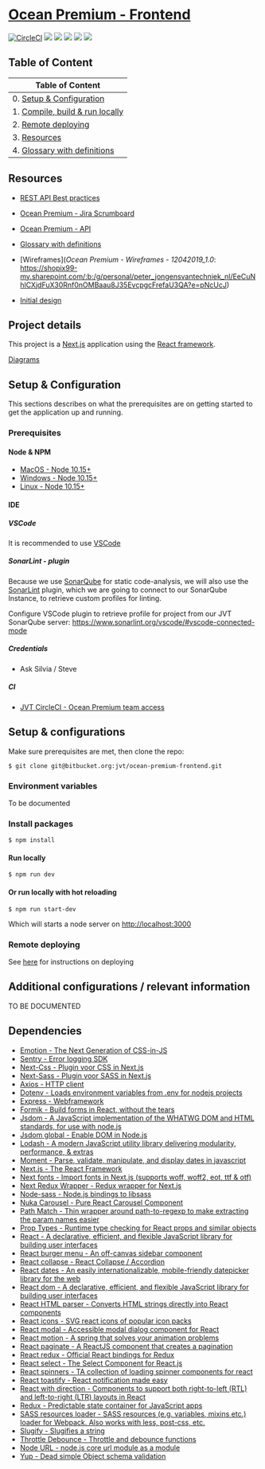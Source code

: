 # [Ocean Premium - Frontend](https://op-dev.jongensvantechniek.nl)


[![CircleCI](https://circleci.com/bb/oceanpremium/ocean-premium-api/tree/feature%2Fskeleton.svg?style=svg&circle-token=384a2a280e94bb67b80b424940eb58d7c41b1d69)](https://circleci.com/bb/oceanpremium/ocean-premium-api/tree/feature%2Fskeleton)
![](https://sonar.jongensvantechniek.nl/api/project_badges/measure?project=com.oceanpremium.api&metric=alert_status)
![](https://sonar.jongensvantechniek.nl/api/project_badges/measure?project=com.oceanpremium.api&metric=bugs)
![](https://sonar.jongensvantechniek.nl/api/project_badges/measure?project=com.oceanpremium.api&metric=code_smells)
![](https://sonar.jongensvantechniek.nl/api/project_badges/measure?project=com.oceanpremium.api&metric=coverage)
![](https://sonar.jongensvantechniek.nl/api/project_badges/measure?project=com.oceanpremium.api&metric=vulnerabilities)

## Table of Content

| Table of Content                                                             |
|------------------------------------------------------------------------------|
| 0. [Setup & Configuration](#markdown-header-setup-&-configuration)           |
| 1. [Compile, build & run locally](#markdown-header-compile,-build-&-run)     |
| 2. [Remote deploying](#markdown-header-remote-deploying)                     |
| 3. [Resources](#markdown-header-resources)                                   |
| 4. [Glossary with definitions](https://bitbucket.org/oceanpremium/ocean-premium-api/wiki/Glossary)

## Resources

- [REST API Best practices](https://github.com/tfredrich/RestApiTutorial.com/raw/master/media/RESTful%20Best%20Practices-v1_2.pdf)

- [Ocean Premium - Jira Scrumboard](https://dudesoftechnology.atlassian.net/jira/software/projects/OP/boards/53)

- [Ocean Premium - API]()

- [Glossary with definitions](https://bitbucket.org/oceanpremium/ocean-premium-api/wiki/Glossary)

- [Wireframes](*Ocean Premium - Wireframes - 12042019_1.0*: https://shopix99-my.sharepoint.com/:b:/g/personal/peter_jongensvantechniek_nl/EeCuNhlCXjdFuX30Rnf0nOMBaau8J35EvcpgcFrefaU3QA?e=pNcUcJ)

- [Initial design](https://www.figma.com/proto/0KBc0Pattj9Cc9ov7akc3VFD/Ocean-Premium?node-id=178%3A1962&viewport=468%2C522%2C0.778865&scaling=min-zoom&redirected=1)

## Project details
This project is a [Next.js](https://nextjs.org/) application using the [React framework](https://reactjs.org/).

[Diagrams](https://bitbucket.org/jvt/ocean-premium-frontend/wiki/Diagrams)

## Setup & Configuration

This sections describes on what the prerequisites are on getting started to get the application up and running.

### Prerequisites

#### Node & NPM

- [MacOS - Node 10.15+](https://nodejs.org/en/download/)
- [Windows - Node 10.15+](https://nodejs.org/en/download/)
- [Linux - Node 10.15+](https://nodejs.org/en/download/)

#### IDE

##### VSCode

It is recommended to use [VSCode](https://code.visualstudio.com/)

##### SonarLint - plugin

Because we use [SonarQube](http://sonarqube.org) for static code-analysis, we will also use the [SonarLint](https://www.sonarlint.org) plugin, which we are going to connect to our SonarQube Instance, to retrieve custom profiles for linting.

Configure VSCode plugin to retrieve profile for project from our JVT SonarQube server:
https://www.sonarlint.org/vscode/#vscode-connected-mode

##### Credentials

- Ask Silvia / Steve

##### CI
- [JVT CircleCI - Ocean Premium team access](https://circleci.com/bb/jvt/oceanpremium)

## Setup & configurations

Make sure prerequisites are met, then clone the repo:

```shell
$ git clone git@bitbucket.org:jvt/ocean-premium-frontend.git
```

### Environment variables

To be documented


### Install packages

```shell
$ npm install
```

#### Run locally

```shell
$ npm run dev
```

#### Or run locally with hot reloading

```shell
$ npm run start-dev
```

Which will starts a node server on [http://localhost:3000](http://localhost:3000)
### Remote deploying

See [here](Remote%20deploying) for instructions on deploying

## Additional configurations / relevant information

TO BE DOCUMENTED

## Dependencies


- [Emotion - The Next Generation of CSS-in-JS](https://github.com/emotion-js/emotion)
- [Sentry - Error logging SDK](https://github.com/getsentry/sentry-javascript/tree/master/packages/browser)
- [Next-Css - Plugin voor CSS in Next.js](https://github.com/zeit/next-plugins/tree/master/packages/next-css)
- [Next-Sass - Plugin voor SASS in Next.js](https://github.com/zeit/next-plugins/tree/master/packages/next-sass)
- [Axios - HTTP client](https://github.com/axios/axios)
- [Dotenv - Loads environment variables from .env for nodejs projects](https://github.com/motdotla/dotenv#readme)
- [Express - Webframework](https://github.com/expressjs/express)
- [Formik - Build forms in React, without the tears](https://github.com/jaredpalmer/formik)
- [Jsdom - A JavaScript implementation of the WHATWG DOM and HTML standards, for use with node.js](https://github.com/jsdom/jsdom)
- [Jsdom global - Enable DOM in Node.js](https://github.com/rstacruz/jsdom-global)
- [Lodash - A modern JavaScript utility library delivering modularity, performance, & extras](https://github.com/lodash/lodash)
- [Moment - Parse, validate, manipulate, and display dates in javascript](https://github.com/moment/moment)
- [Next.js - The React Framework](https://github.com/zeit/next.js)
- [Next fonts - Import fonts in Next.js (supports woff, woff2, eot, ttf & otf) ](https://github.com/rohanray/next-fonts)
- [Next Redux Wrapper - Redux wrapper for Next.js](
https://github.com/kirill-konshin/next-redux-wrapper)
- [Node-sass - Node.js bindings to libsass](
https://github.com/sass/node-sass)
- [Nuka Carousel - Pure React Carousel Component](
https://github.com/FormidableLabs/nuka-carousel)
- [Path Match - Thin wrapper around path-to-regexp to make extracting the param names easier](
https://github.com/pillarjs/path-match)
- [Prop Types - Runtime type checking for React props and similar objects](
https://github.com/facebook/prop-types)
- [React - A declarative, efficient, and flexible JavaScript library for building user interfaces](
https://github.com/facebook/react)
- [React burger menu - An off-canvas sidebar component](
https://github.com/negomi/react-burger-menu)
- [React collapse - React Collapse / Accordion](
https://github.com/react-component/collapse)
- [React dates - An easily internationalizable, mobile-friendly datepicker library for the web](
https://github.com/airbnb/react-dates)
- [React dom - A declarative, efficient, and flexible JavaScript library for building user interfaces](
https://github.com/facebook/react)
- [React HTML parser - Converts HTML strings directly into React components](
https://github.com/wrakky/react-html-parser)
- [React icons - SVG react icons of popular icon packs](
https://github.com/react-icons/react-icons)
- [React modal - Accessible modal dialog component for React](
https://github.com/reactjs/react-modal)
- [React motion - A spring that solves your animation problems](
https://github.com/chenglou/react-motion)
- [React paginate - A ReactJS component that creates a pagination](
https://github.com/AdeleD/react-paginate)
- [React redux - Official React bindings for Redux](
https://github.com/reduxjs/react-redux)
- [React select - The Select Component for React.js](
https://github.com/JedWatson/react-select)
- [React spinners - TA collection of loading spinner components for react](
https://github.com/davidhu2000/react-spinners)
- [React toastify - React notification made easy](
https://github.com/fkhadra/react-toastify)
- [React with direction - Components to support both right-to-left (RTL) and left-to-right (LTR) layouts in React](
https://github.com/airbnb/react-with-direction)
- [Redux - Predictable state container for JavaScript apps](
https://github.com/reduxjs/redux)
- [SASS resources loader - SASS resources (e.g. variables, mixins etc.) loader for Webpack. Also works with less, post-css, etc.](
https://github.com/shakacode/sass-resources-loader)
- [Slugify - Slugifies a string](
https://github.com/simov/slugify)
- [Throttle Debounce - Throttle and debounce functions](
https://github.com/niksy/throttle-debounce)
- [Node URL - node.js core url module as a module](
https://github.com/defunctzombie/node-url)
- [Yup - Dead simple Object schema validation](
https://github.com/jquense/yup)